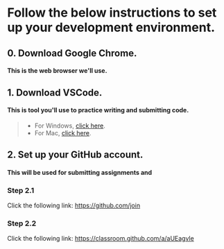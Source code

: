 
# Follow the below instructions to set up your development environment.

## 0. Download Google Chrome.
#### This is the web browser we'll use. 


## 1. Download VSCode.
#### This is tool you'll use to practice writing and submitting code. 
> - For Windows, [click here](https://code.visualstudio.com/sha/download?build=stable&os=win32-x64-user).
> - For Mac, [click here](https://code.visualstudio.com/sha/download?build=stable&os=darwin-universal). 


## 2. Set up your GitHub account.
#### This will be used for submitting assignments and 

### Step 2.1
Click the following link: https://github.com/join

### Step 2.2
Click the following link: https://classroom.github.com/a/aUEagvle

